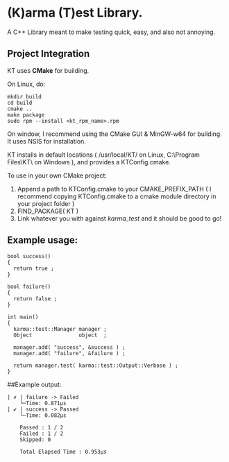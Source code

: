 # (K)arma (T)est Library.
  A C++ Library meant to make testing quick, easy, and also not annoying.

## Project Integration
  KT uses **CMake** for building.

  On Linux, do:

  ```
  mkdir build 
  cd build
  cmake ..
  make package
  sudo rpm --install <kt_rpm_name>.rpm
  ```

  On window, I recommend using the CMake GUI & MinGW-w64 for building. It uses NSIS for installation.

  KT installs in default locations ( /usr/local/KT/ on Linux, C:\Program Files\KT\ on Windows ), and provides a KTConfig.cmake.

  To use in your own CMake project:

  1) Append a path to KTConfig.cmake to your CMAKE_PREFIX_PATH ( I recommend copying KTConfig.cmake to a cmake module directory in your project folder )
  2) FIND_PACKAGE( KT )
  3) Link whatever you with against *karma_test* and it should be good to go!

## Example usage: 
  ```
  bool success()
  {
    return true ;
  }
  
  bool failure()
  {
    return false ;
  }
  
  int main()
  {
    karma::test::Manager manager ;
    Object               object  ;
    
    manager.add( "success", &success ) ;
    manager.add( "failure", &failure ) ;
    
    return manager.test( karma::test::Output::Verbose ) ;
  }
  ```

##Example output:
  ```
  | ✗ | failure -> Failed
      └─Time: 0.871μs
  | ✔ | success -> Passed
      └─Time: 0.082μs
  
      Passed : 1 / 2
      Failed : 1 / 2
      Skipped: 0
  
      Total Elapsed Time : 0.953μs
  ```
